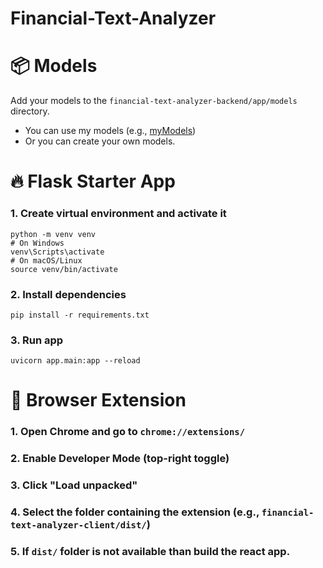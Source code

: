 # Financial-Text-Analyzer

# 📦 Models
Add your models to the `financial-text-analyzer-backend/app/models` directory.
- You can use my models (e.g., [myModels](https://1drv.ms/f/c/ec75ff7ff186b1e4/EiIQ2JtHjepMtQLLmRLSausBrlCGYPyfB0YStJpWvxXIiQ?e=pTnDoM))
- Or you can create your own models.

# 🔥 Flask Starter App
### 1. Create virtual environment and activate it
```
python -m venv venv
# On Windows
venv\Scripts\activate
# On macOS/Linux
source venv/bin/activate
```

### 2. Install dependencies
```
pip install -r requirements.txt
```

### 3. Run app
```
uvicorn app.main:app --reload
```

# 🧩 Browser Extension
### 1. Open Chrome and go to `chrome://extensions/`
### 2. Enable Developer Mode (top-right toggle)
### 3. Click "Load unpacked"
### 4. Select the folder containing the extension (e.g., `financial-text-analyzer-client/dist/`)
### 5. If `dist/` folder is not available than build the react app.
